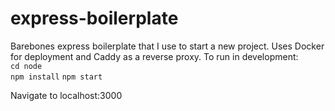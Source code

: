 # express-boilerplate
Barebones express boilerplate that I use to start a new project. Uses Docker for deployment and Caddy as a reverse proxy.
To run in development: \
`cd node` \
`npm install`
`npm start`

Navigate to localhost:3000
